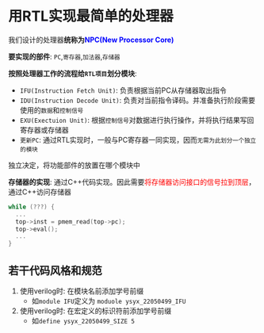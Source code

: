 # 用RTL实现最简单的处理器
我们设计的处理器**统称为<font color=blue>NPC(New Processor Core)</font>**  

**要实现的部件**: `PC`,`寄存器`,`加法器`,`存储器`  

**按照处理器工作的流程给`RTL项目`划分模块**:  
- `IFU(Instruction Fetch Unit)`: 负责根据当前PC从存储器取出指令  
- `IDU(Instruction Decode Unit)`: 负责对当前指令译码。并准备执行阶段需要使用的`数据`和`控制信号`  
- `EXU(Exectuion Unit)`: 根据`控制信号`对数据进行执行操作，并将执行结果写回寄存器或存储器  
- `更新PC`: 通过RTL实现时，一般与PC寄存器一同实现，因而`无需为此划分一个独立的模块`  

独立决定，将功能部件的放置在哪个模块中  

**存储器的实现**: 通过C++代码实现。因此需要<font color=red>将存储器访问接口的信号拉到顶层</font>，通过C++访问存储器  
```Cpp
while (???) {
  ...
  top->inst = pmem_read(top->pc);
  top->eval();
  ...
}
```

## 若干代码风格和规范
1. 使用verilog时: 在模块名前添加学号前缀  
   - 如`module IFU`定义为 `moduole ysyx_22050499_IFU`  
2. 使用verilog时: 在宏定义的标识符前添加学号前缀  
   - 如`define ysyx_22050499_SIZE 5`  



